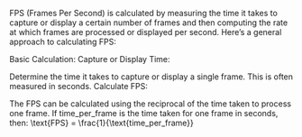 
FPS (Frames Per Second) is calculated by measuring the time it takes to capture or display a certain number of frames and then computing the rate at which frames are processed or displayed per second. Here’s a general approach to calculating FPS:

Basic Calculation:
Capture or Display Time:

Determine the time it takes to capture or display a single frame. This is often measured in seconds.
Calculate FPS:

The FPS can be calculated using the reciprocal of the time taken to process one frame. If time_per_frame is the time taken for one frame in seconds, then:
\text{FPS} = \frac{1}{\text{time_per_frame}}
